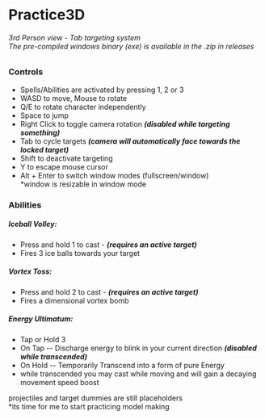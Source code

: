 # Practice3D <br />
###### 3rd Person view - Tab targeting system <br /> The pre-compiled windows binary (exe) is available in the .zip in releases

### Controls <br />
* Spells/Abilities are activated by pressing 1, 2 or 3
* WASD to move, Mouse to rotate <br />
* Q/E to rotate character independently <br />
* Space to jump <br />
* Right Click to toggle camera rotation _**(disabled while targeting something)**_ <br />
* Tab to cycle targets _**(camera will automatically face towards the locked target)**_ <br />
* Shift to deactivate targeting <br />
* Y to escape mouse cursor <br />
* Alt + Enter to switch window modes (fullscreen/window) <br />
  *window is resizable in window mode <br />
  
 ### Abilities <br />
 ##### Iceball Volley: <br />
 * Press and hold 1 to cast - _**(requires an active target)**_ <br />
 * Fires 3 ice balls towards your target <br />
 ##### Vortex Toss: <br />
 * Press and hold 2 to cast - _**(requires an active target)**_ <br />
 * Fires a dimensional vortex bomb <br />
 ##### Energy Ultimatum: <br />
 * Tap or Hold 3 <br />
 * On Tap -- Discharge energy to blink in your current direction _**(disabled while transcended)**_<br />
 * On Hold -- Temporarily Transcend into a form of pure Energy  <br />
 * while transcended you may cast while moving and will gain a decaying movement speed boost <br />
  
  projectiles and target dummies are still placeholders <br />
  *its time for me to start practicing model making <br />
